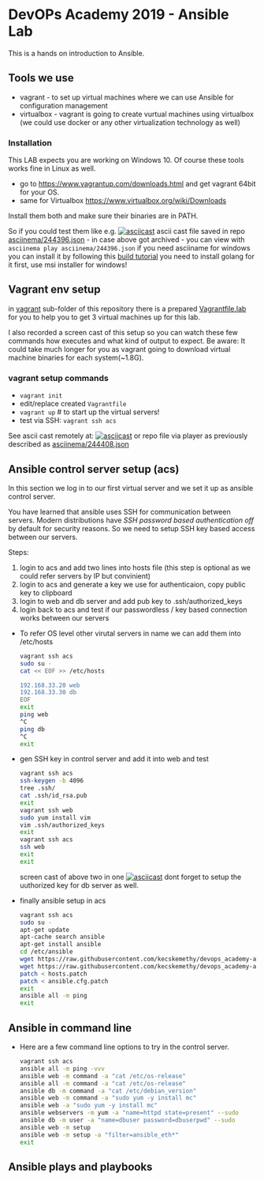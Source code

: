 # DevOPs Academy 2019 - Ansible Lab

This is a hands on introduction to Ansible.

## Tools we use
* vagrant - to set up virtual machines where we can use Ansible for configuration management
* virtualbox - vagrant is going to create vurtual machines using virtualbox (we could use docker or any other virtualization technology as well)

### Installation

This LAB expects you are working on Windows 10. Of course these tools works fine in Linux as well.

 - go to https://www.vagrantup.com/downloads.html and get vagrant 64bit for your OS.
 - same for Virtualbox https://www.virtualbox.org/wiki/Downloads

Install them both and make sure their binaries are in PATH.

So if you could test them like e.g.
 [![asciicast](https://asciinema.org/a/244396.svg)](https://asciinema.org/a/244396)
 ascii cast file saved in repo [asciinema/244396.json](asciinema/244396.json) - in case above got archived - you can view with `asciinema play asciinema/244396.json`
 if you need asciiname for windows you can install it by following this [build tutorial](https://asciinema.org/a/244387)
 you need to install golang for it first, use msi installer for windows!

## Vagrant env setup

in [vagrant](vagrant/) sub-folder of this repository there is a prepared [Vagrantfile.lab](vagrant/Vagrantfile.lab) for you to help you to get 3 virtual machines up for this lab.

I also recorded a screen cast of this setup so you can watch these few commands how executes and what kind of output to expect.
Be aware: It could take much longer for you as vagrant going to download virtual machine binaries for each system(~1.8G).

### vagrant setup commands
- `vagrant init`
- edit/replace created `Vagrantfile`
- `vagrant up` # to start up the virtual servers!
- test via SSH: `vagrant ssh acs`

See ascii cast remotely at:
[![asciicast](https://asciinema.org/a/244408.svg)](https://asciinema.org/a/244408)
 or repo file via player as previously described as [asciinema/244408.json](asciinema/244408.json)

## Ansible control server setup (acs)

In this section we log in to our first virtual server and we set it up as ansible control server.

You have learned that ansible uses SSH for communication between servers. Modern distributions have *SSH password based authentication off* by default for security reasons. So we need to setup SSH key based access between our servers.

Steps:
1. login to acs and add two lines into hosts file (this step is optional as we could refer servers by IP but convinient)
1. login to acs and generate a key we  use for authenticaion, copy public key to clipboard
1. login to web and db server and add pub key to .ssh/authorized_keys
1. login back to acs and test if our passwordless / key based connection works between our servers

- To refer OS level other virutal servers in name we can add them into  /etc/hosts

    ```bash
    vagrant ssh acs
    sudo su -
    cat << EOF >> /etc/hosts

    192.168.33.20 web
    192.168.33.30 db
    EOF
    exit
    ping web
    ^C
    ping db
    ^C
    exit
    ```

- gen SSH key in control server and add it into web and test

    ```bash
    vagrant ssh acs
    ssh-keygen -b 4096
    tree .ssh/
    cat .ssh/id_rsa.pub
    exit
    vagrant ssh web
    sudo yum install vim
    vim .ssh/authorized_keys
    exit
    vagrant ssh acs
    ssh web
    exit
    exit
    ```

    screen cast of above two in one
    [![asciicast](https://asciinema.org/a/244464.svg)](https://asciinema.org/a/244464)
    dont forget to setup the uuthorized key for db server as well.

- finally ansible setup in acs

    ```bash
    vagrant ssh acs
    sudo su -
    apt-get update
    apt-cache search ansible
    apt-get install ansible
    cd /etc/ansible
    wget https://raw.githubusercontent.com/kecskemethy/devops_academy-ansible_lab/master/ansible/ansible.cfg.patch
    wget https://raw.githubusercontent.com/kecskemethy/devops_academy-ansible_lab/master/ansible/hosts.patch
    patch < hosts.patch
    patch < ansible.cfg.patch
    exit
    ansible all -m ping
    exit
    ```

## Ansible in command line

- Here are a few  command line options to try in the control server.

    ```bash
    vagrant ssh acs
    ansible all -m ping -vvv
    ansible web -m command -a "cat /etc/os-release"
    ansible all -m command -a "cat /etc/os-release"
    ansible db -m command -a "cat /etc/debian_version"
    ansible web -m command -a "sudo yum -y install mc"
    ansible web -a "sudo yum -y install mc"
    ansible webservers -m yum -a "name=httpd state=present" --sudo
    ansible db -m user -a "name=dbuser password=dbuserpwd" --sudo
    ansible web -m setup
    ansible web -m setup -a "filter=ansible_eth*"
    exit
    ```

## Ansible plays and playbooks


